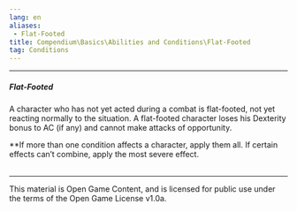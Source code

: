 ```yaml
---
lang: en
aliases:
 - Flat-Footed
title: Compendium\Basics\Abilities and Conditions\Flat-Footed
tag: Conditions
---
```


---
##### Flat-Footed

A character who has not yet acted during a combat is flat-footed, not yet reacting normally to the situation. A flat-footed character loses his Dexterity bonus to AC (if any) and cannot make attacks of opportunity.

**If more than one condition affects a character, apply them all. If certain effects can’t combine, apply the most severe effect.
<br><br>

---

This material is Open Game Content, and is licensed for public use under the terms of the Open Game License v1.0a.
